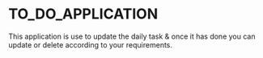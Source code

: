 # TO_DO_APPLICATION
This application is use to update the daily task &amp; once it has done you can update or delete according to your requirements.
